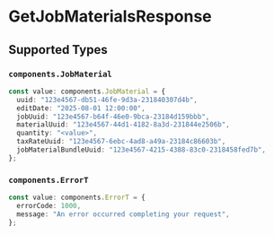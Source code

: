 # GetJobMaterialsResponse


## Supported Types

### `components.JobMaterial`

```typescript
const value: components.JobMaterial = {
  uuid: "123e4567-db51-46fe-9d3a-231840307d4b",
  editDate: "2025-08-01 12:00:00",
  jobUuid: "123e4567-b64f-46e0-9bca-23184d159bbb",
  materialUuid: "123e4567-44d1-4182-8a3d-231844e2506b",
  quantity: "<value>",
  taxRateUuid: "123e4567-6ebc-4ad8-a49a-23184c86603b",
  jobMaterialBundleUuid: "123e4567-4215-4388-83c0-2318458fed7b",
};
```

### `components.ErrorT`

```typescript
const value: components.ErrorT = {
  errorCode: 1000,
  message: "An error occurred completing your request",
};
```

